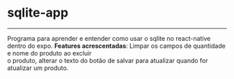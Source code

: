 # sqlite-app

---

Programa para aprender e entender como usar o sqlite no react-native dentro do expo.
**Features acrescentadas**: Limpar os campos de quantidade e nome do produto ao excluir  
o produto, alterar o texto do botão de salvar para atualizar quando for atualizar
um produto.
